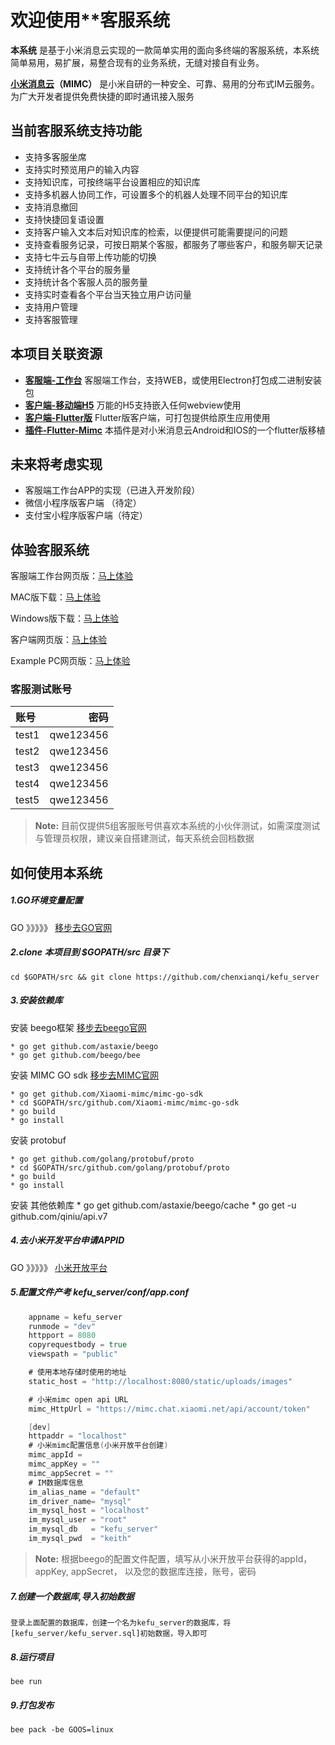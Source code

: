 # 欢迎使用**客服系统
**本系统** 是基于小米消息云实现的一款简单实用的面向多终端的客服系统，本系统简单易用，易扩展，易整合现有的业务系统，无缝对接自有业务。

**[小米消息云][7]（MIMC）** 是小米自研的一种安全、可靠、易用的分布式IM云服务。为广大开发者提供免费快捷的即时通讯接入服务

## 当前客服系统支持功能
- 支持多客服坐席
- 支持实时预览用户的输入内容
- 支持知识库，可按终端平台设置相应的知识库
- 支持多机器人协同工作，可设置多个的机器人处理不同平台的知识库
- 支持消息撤回
- 支持快捷回复语设置
- 支持客户输入文本后对知识库的检索，以便提供可能需要提问的问题
- 支持查看服务记录，可按日期某个客服，都服务了哪些客户，和服务聊天记录
- 支持七牛云与自带上传功能的切换
- 支持统计各个平台的服务量
- 支持统计各个客服人员的服务量
- 支持实时查看各个平台当天独立用户访问量
- 支持用户管理
- 支持客服管理

## 本项目关联资源
- **[客服端-工作台][10]**         客服端工作台，支持WEB，或使用Electron打包成二进制安装包
- **[客户端-移动端H5][11]**       万能的H5支持嵌入任何webview使用
- **[客户端-Flutter版][12]**     Flutter版客户端，可打包提供给原生应用使用
- **[插件-Flutter-Mimc][13]**   本插件是对小米消息云Android和IOS的一个flutter版移植

## 未来将考虑实现
- 客服端工作台APP的实现（已进入开发阶段）
- 微信小程序版客户端 （待定）
- 支付宝小程序版客户端（待定）

## 体验客服系统
客服端工作台网页版：[马上体验][1]

MAC版下载：[马上体验][3]

Windows版下载：[马上体验][4]

客户端网页版：[马上体验][2]

Example PC网页版：[马上体验][5]

### 客服测试账号
| 账号      |    密码 |
| :-------- | --------: |
| test1  | qwe123456 |
| test2  | qwe123456 |
| test3  | qwe123456 |
| test4  | qwe123456 |
| test5  | qwe123456 |

> **Note:** 目前仅提供5组客服账号供喜欢本系统的小伙伴测试，如需深度测试与管理员权限，建议亲自搭建测试，每天系统会回档数据



## 如何使用本系统
##### 1.GO环境变量配置
GO 》》》》》 [移步去GO官网][8]
##### 2.clone 本项目到 $GOPATH/src 目录下
    cd $GOPATH/src && git clone https://github.com/chenxianqi/kefu_server
##### 3.安装依赖库
安装 beego框架 [移步去beego官网][9]

    * go get github.com/astaxie/beego
    * go get github.com/beego/bee

安装 MIMC GO sdk [移步去MIMC官网][7]

    * go get github.com/Xiaomi-mimc/mimc-go-sdk
    * cd $GOPATH/src/github.com/Xiaomi-mimc/mimc-go-sdk
    * go build
    * go install 

安装 protobuf

    * go get github.com/golang/protobuf/proto
    * cd $GOPATH/src/github.com/golang/protobuf/proto
    * go build
    * go install

安装 其他依赖库
    * go get github.com/astaxie/beego/cache
    * go get -u github.com/qiniu/api.v7

##### 4.去小米开发平台申请APPID 
GO 》》》》》 [小米开放平台][6]

##### 5.配置文件产考 kefu_server/conf/app.conf
``` go
    appname = kefu_server
    runmode = "dev"
    httpport = 8080
    copyrequestbody = true
    viewspath = "public"

    # 使用本地存储时使用的地址
    static_host = "http://localhost:8080/static/uploads/images"

    # 小米mimc open api URL
    mimc_HttpUrl = "https://mimc.chat.xiaomi.net/api/account/token"

    [dev]
    httpaddr = "localhost"
    # 小米mimc配置信息(小米开放平台创建)
    mimc_appId = 
    mimc_appKey = ""
    mimc_appSecret = ""
    # IM数据库信息
    im_alias_name = "default"
    im_driver_name= "mysql"
    im_mysql_host = "localhost"
    im_mysql_user = "root"
    im_mysql_db   = "kefu_server"
    im_mysql_pwd  = "keith"

```
> **Note:** 根据beego的配置文件配置，填写从小米开放平台获得的appId，appKey, appSecret， 以及您的数据库连接，账号，密码


##### 7.创建一个数据库,导入初始数据
    登录上面配置的数据库，创建一个名为kefu_server的数据库，将[kefu_server/kefu_server.sql]初始数据，导入即可

##### 8.运行项目
    bee run


##### 9.打包发布
    bee pack -be GOOS=linux



  [1]: http://kf.aissz.com:666/admin/ 
  [2]: http://kf.aissz.com:666
  [3]: http://kf.aissz.com:666/static/app/mac-0.0.1.dmg
  [4]: http://kf.aissz.com:666/static/app/win-0.0.1.exe
  [5]: http://kf.aissz.com:666/example/
  [6]: https://dev.mi.com/console/appservice/mimc.html
  [7]: https://admin.mimc.chat.xiaomi.net/docs/
  [8]: https://golang.org/
  [9]: https://beego.me/
  [10]: https://github.com/chenxianqi/kefu_admin
  [11]: https://github.com/chenxianqi/kefu_client
  [12]: https://github.com/chenxianqi/kefu_flutter
  [13]: https://github.com/chenxianqi/flutter_mimc



